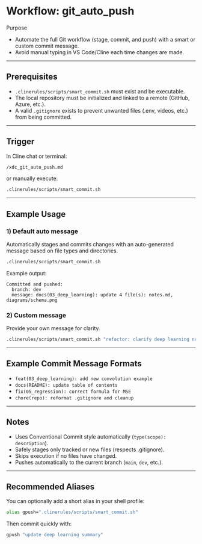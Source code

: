 # Workflow: git_auto_push

Purpose

* Automate the full Git workflow (stage, commit, and push) with a smart or custom commit message.
* Avoid manual typing in VS Code/Cline each time changes are made.

---

## Prerequisites

* `.clinerules/scripts/smart_commit.sh` must exist and be executable.
* The local repository must be initialized and linked to a remote (GitHub, Azure, etc.).
* A valid `.gitignore` exists to prevent unwanted files (.env, videos, etc.) from being committed.

---

## Trigger

In Cline chat or terminal:

```bash
/xdc_git_auto_push.md
```

or manually execute:

```bash
.clinerules/scripts/smart_commit.sh
```

---

## Example Usage

### 1) Default auto message

Automatically stages and commits changes with an auto-generated message based on file types and directories.

```bash
.clinerules/scripts/smart_commit.sh
```

Example output:

```
Committed and pushed:
  branch: dev
  message: docs(03_deep_learning): update 4 file(s): notes.md, diagrams/schema.png
```

### 2) Custom message

Provide your own message for clarity.

```bash
.clinerules/scripts/smart_commit.sh "refactor: clarify deep learning notes"
```

---

## Example Commit Message Formats

* `feat(03_deep_learning): add new convolution example`
* `docs(README): update table of contents`
* `fix(05_regression): correct formula for MSE`
* `chore(repo): reformat .gitignore and cleanup`

---

## Notes

* Uses Conventional Commit style automatically (`type(scope): description`).
* Safely stages only tracked or new files (respects .gitignore).
* Skips execution if no files have changed.
* Pushes automatically to the current branch (`main`, `dev`, etc.).

---

## Recommended Aliases

You can optionally add a short alias in your shell profile:

```bash
alias gpush=".clinerules/scripts/smart_commit.sh"
```

Then commit quickly with:

```bash
gpush "update deep learning summary"
